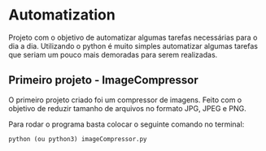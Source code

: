 # Automatization

Projeto com o objetivo de automatizar algumas tarefas necessárias para o dia a dia. Utilizando o python é muito simples automatizar algumas tarefas que seriam um pouco mais demoradas para serem realizadas.

## <b>Primeiro projeto - ImageCompressor </b>

O primeiro projeto criado foi um compressor de imagens. Feito com o objetivo de reduzir tamanho de arquivos no formato JPG, JPEG e PNG.

Para rodar o programa basta colocar o seguinte comando no terminal:

```
python (ou python3) imageCompressor.py
```